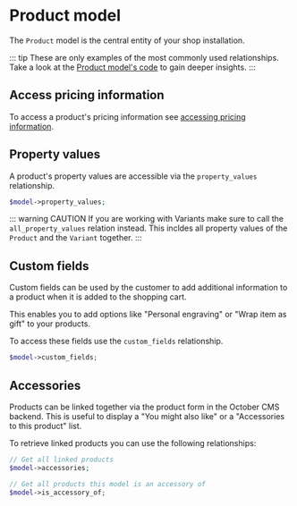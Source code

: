 # Product model

The `Product` model is the central entity of your shop installation.

::: tip
These are only examples of the most commonly used relationships.
Take a look at the [Product model's code](https://github.com/OFFLINE-GmbH/oc-mall-plugin/blob/develop/models/Product.php) to gain deeper insights.
:::

## Access pricing information

To access a product's pricing information see [accessing pricing information](./pricing-information.md).

## Property values

A product's property values are accessible via the `property_values` relationship.


```php
$model->property_values;
```   

::: warning CAUTION
If you are working with Variants make sure to call the `all_property_values` relation instead.
This incldes all property values of the `Product` and the `Variant` together.
:::

## Custom fields

Custom fields can be used by the customer to add additional information 
to a product when it is added to the shopping cart.

This enables you to add options like "Personal engraving" or "Wrap item as gift" to your products.

To access these fields use the `custom_fields` relationship.

```php
$model->custom_fields;
```    

## Accessories

Products can be linked together via the product form in the October CMS backend.
This is useful to display a "You might also like" or a "Accessories to this product"
list. 

To retrieve linked products you can use the following relationships:

```php
// Get all linked products
$model->accessories;

// Get all products this model is an accessory of
$model->is_accessory_of;
``` 
